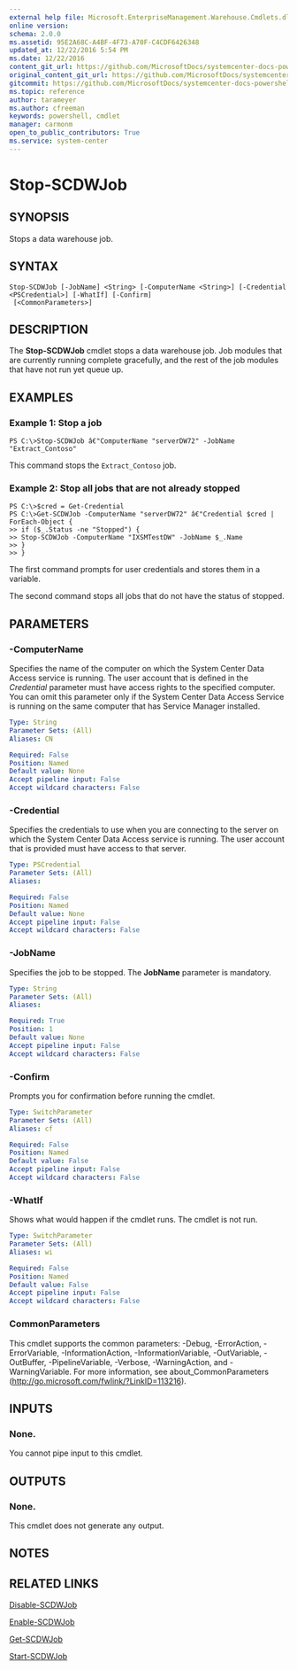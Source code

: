 ```yaml
---
external help file: Microsoft.EnterpriseManagement.Warehouse.Cmdlets.dll-Help.xml
online version: 
schema: 2.0.0
ms.assetid: 95E2A68C-A4BF-4F73-A70F-C4CDF6426348
updated_at: 12/22/2016 5:54 PM
ms.date: 12/22/2016
content_git_url: https://github.com/MicrosoftDocs/systemcenter-docs-powershell/blob/live/systemcenter-cmdlets/SystemCenter2016/ServiceManagerDataWarehouse/vlatest/Stop-SCDWJob.md
original_content_git_url: https://github.com/MicrosoftDocs/systemcenter-docs-powershell/blob/live/systemcenter-cmdlets/SystemCenter2016/ServiceManagerDataWarehouse/vlatest/Stop-SCDWJob.md
gitcommit: https://github.com/MicrosoftDocs/systemcenter-docs-powershell/blob/17c3a51bd892aad46c731d9f381f0704b4815004/systemcenter-cmdlets/SystemCenter2016/ServiceManagerDataWarehouse/vlatest/Stop-SCDWJob.md
ms.topic: reference
author: tarameyer
ms.author: cfreeman
keywords: powershell, cmdlet
manager: carmonm
open_to_public_contributors: True
ms.service: system-center
---
```


# Stop-SCDWJob

## SYNOPSIS
Stops a data warehouse job.

## SYNTAX

```
Stop-SCDWJob [-JobName] <String> [-ComputerName <String>] [-Credential <PSCredential>] [-WhatIf] [-Confirm]
 [<CommonParameters>]
```

## DESCRIPTION
The **Stop-SCDWJob** cmdlet stops a data warehouse job.
Job modules that are currently running complete gracefully, and the rest of the job modules that have not run yet queue up.

## EXAMPLES

### Example 1: Stop a job
```
PS C:\>Stop-SCDWJob â€"ComputerName "serverDW72" -JobName "Extract_Contoso"
```

This command stops the `Extract_Contoso` job.

### Example 2: Stop all jobs that are not already stopped
```
PS C:\>$cred = Get-Credential
PS C:\>Get-SCDWJob -ComputerName "serverDW72" â€"Credential $cred | ForEach-Object {
>> if ($_.Status -ne "Stopped") {
>> Stop-SCDWJob -ComputerName "IXSMTestDW" -JobName $_.Name
>> }
>> }
```

The first command prompts for user credentials and stores them in a variable.

The second command stops all jobs that do not have the status of stopped.

## PARAMETERS

### -ComputerName
Specifies the name of the computer on which the System Center Data Access service is running.
The user account that is defined in the *Credential* parameter must have access rights to the specified computer.
You can omit this parameter only if the System Center Data Access Service is running on the same computer that has Service Manager installed.

```yaml
Type: String
Parameter Sets: (All)
Aliases: CN

Required: False
Position: Named
Default value: None
Accept pipeline input: False
Accept wildcard characters: False
```

### -Credential
Specifies the credentials to use when you are connecting to the server on which the System Center Data Access service is running.
The user account that is provided must have access to that server.

```yaml
Type: PSCredential
Parameter Sets: (All)
Aliases: 

Required: False
Position: Named
Default value: None
Accept pipeline input: False
Accept wildcard characters: False
```

### -JobName
Specifies the job to be stopped.
The **JobName** parameter is mandatory.

```yaml
Type: String
Parameter Sets: (All)
Aliases: 

Required: True
Position: 1
Default value: None
Accept pipeline input: False
Accept wildcard characters: False
```

### -Confirm
Prompts you for confirmation before running the cmdlet.

```yaml
Type: SwitchParameter
Parameter Sets: (All)
Aliases: cf

Required: False
Position: Named
Default value: False
Accept pipeline input: False
Accept wildcard characters: False
```

### -WhatIf
Shows what would happen if the cmdlet runs.
The cmdlet is not run.

```yaml
Type: SwitchParameter
Parameter Sets: (All)
Aliases: wi

Required: False
Position: Named
Default value: False
Accept pipeline input: False
Accept wildcard characters: False
```

### CommonParameters
This cmdlet supports the common parameters: -Debug, -ErrorAction, -ErrorVariable, -InformationAction, -InformationVariable, -OutVariable, -OutBuffer, -PipelineVariable, -Verbose, -WarningAction, and -WarningVariable. For more information, see about_CommonParameters (http://go.microsoft.com/fwlink/?LinkID=113216).

## INPUTS

### None.
You cannot pipe input to this cmdlet.

## OUTPUTS

### None.
This cmdlet does not generate any output.

## NOTES

## RELATED LINKS

[Disable-SCDWJob](xref:SystemCenter2016/ServiceManagerDataWarehouse/vlatest/Disable-SCDWJob.md)

[Enable-SCDWJob](xref:SystemCenter2016/ServiceManagerDataWarehouse/vlatest/Enable-SCDWJob.md)

[Get-SCDWJob](xref:SystemCenter2016/ServiceManagerDataWarehouse/vlatest/Get-SCDWJob.md)

[Start-SCDWJob](xref:SystemCenter2016/ServiceManagerDataWarehouse/vlatest/Start-SCDWJob.md)


